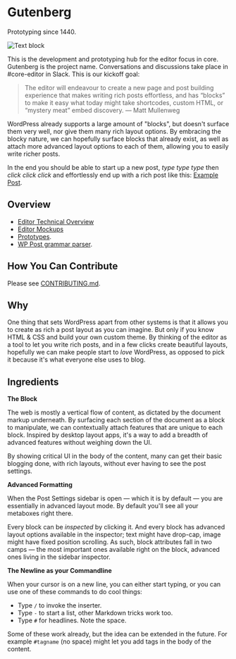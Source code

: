 # Gutenberg

Prototyping since 1440.

![Text block](https://wpcoredesign.mystagingwebsite.com/gutenberg/gutenberg.png)

This is the development and prototyping hub for the editor focus in core.
Gutenberg is the project name. Conversations and discussions take place in #core-editor in Slack. This is our kickoff goal:

> The editor will endeavour to create a new page and post building experience that makes writing rich posts effortless, and has “blocks” to make it easy what today might take shortcodes, custom HTML, or “mystery meat” embed discovery. — Matt Mullenweg

WordPress already supports a large amount of "blocks", but doesn't surface them very well, nor give them many rich layout options. By embracing the blocky nature, we can hopefully surface blocks that already exist, as well as attach more advanced layout options to each of them, allowing you to easily write richer posts.

In the end you should be able to start up a new post, _type type type_ then _click click click_ and effortlessly end up with a rich post like this: <a href="http://moc.co/sandbox/example-post/">Example Post</a>.

## Overview

- <a href="https://make.wordpress.org/core/2017/01/17/editor-technical-overview/">Editor Technical Overview</a>
- <a href="https://wpcoredesign.mystagingwebsite.com/gutenberg/">Editor Mockups</a>
- <a href="https://wordpress.github.io/gutenberg/">Prototypes</a>.
- <a href="https://github.com/Automattic/wp-post-grammar">WP Post grammar parser</a>.

## How You Can Contribute

Please see [CONTRIBUTING.md](CONTRIBUTING.md).

## Why

One thing that sets WordPress apart from other systems is that it allows you to create as rich a post layout as you can imagine. But only if you know HTML & CSS and build your own custom theme. By thinking of the editor as a tool to let you write rich posts, and in a few clicks create beautiful layouts, hopefully we can make people start to _love_ WordPress, as opposed to pick it because it's what everyone else uses to blog.

## Ingredients

**The Block**

The web is mostly a vertical flow of content, as dictated by the document markup underneath. By surfacing each section of the document as a block to manipulate, we can contextually attach features that are unique to each block. Inspired by desktop layout apps, it's a way to add a breadth of advanced features without weighing down the UI.

By showing critical UI in the body of the content, many can get their basic blogging done, with rich layouts, without ever having to see the post settings.

**Advanced Formatting**

When the Post Settings sidebar is open — which it is by default — you are essentially in advanced layout mode. By default you'll see all your metaboxes right there.

Every block can be _inspected_ by clicking it. And every block has advanced layout options available in the inspector; text might have drop-cap, image might have fixed position scrolling. As such, block attributes fall in two camps — the most important ones available right on the block, advanced ones living in the sidebar inspector.

**The Newline as your Commandline**

When your cursor is on a new line, you can either start typing, or you can use one of these commands to do cool things:

- Type `/` to invoke the inserter.
- Type `-` to start a list, other Markdown tricks work too.
- Type `#` for headlines. Note the space.

Some of these work already, but the idea can be extended in the future. For example `#tagname` (no space) might let you add tags in the body of the content.
